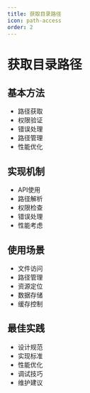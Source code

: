 ```yaml
---
title: 获取目录路径
icon: path-access
order: 2
---
```


# 获取目录路径

## 基本方法
- 路径获取
- 权限验证
- 错误处理
- 路径管理
- 性能优化

## 实现机制
- API使用
- 路径解析
- 权限检查
- 错误处理
- 性能考虑

## 使用场景
- 文件访问
- 路径管理
- 资源定位
- 数据存储
- 缓存控制

## 最佳实践
- 设计规范
- 实现标准
- 性能优化
- 调试技巧
- 维护建议
